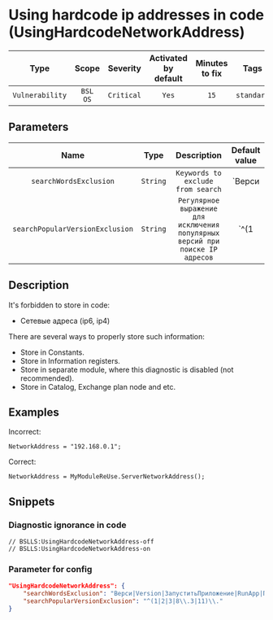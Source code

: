 # Using hardcode ip addresses in code (UsingHardcodeNetworkAddress)

|      Type       |        Scope        |  Severity  | Activated<br>by default | Minutes<br>to fix |    Tags    |
|:---------------:|:-------------------:|:----------:|:-----------------------------:|:-----------------------:|:----------:|
| `Vulnerability` | `BSL`<br>`OS` | `Critical` |             `Yes`             |          `15`           | `standard` |

## Parameters


|              Name               |   Type   |                                  Description                                  |                                  Default value                                  |
|:-------------------------------:|:--------:|:-----------------------------------------------------------------------------:|:-------------------------------------------------------------------------------:|
|     `searchWordsExclusion`      | `String` |                       `Keywords to exclude from search`                       | `Верси|Version|ЗапуститьПриложение|RunApp|Пространств|Namespace|Драйвер|Driver` |
| `searchPopularVersionExclusion` | `String` | `Регулярное выражение для исключения популярных версий при поиске IP адресов` |                             `^(1|2|3|8\.3|11)\.`                              |
<!-- Блоки выше заполняются автоматически, не трогать -->
## Description
<!-- Описание диагностики заполняется вручную. Необходимо понятным языком описать смысл и схему работу -->

It's forbidden to store in code:

* Сетевые адреса (ip6, ip4)

There are several ways to properly store such information:

* Store in Constants.
* Store in Information registers.
* Store in separate module, where this diagnostic is disabled (not recommended).
* Store in Catalog, Exchange plan node and etc.

## Examples
<!-- В данном разделе приводятся примеры, на которые диагностика срабатывает, а также можно привести пример, как можно исправить ситуацию -->

Incorrect:
```bsl
NetworkAddress = "192.168.0.1";
```

Correct:
```bsl
NetworkAddress = MyModuleReUse.ServerNetworkAddress();
```

## Snippets

<!-- Блоки ниже заполняются автоматически, не трогать -->
### Diagnostic ignorance in code

```bsl
// BSLLS:UsingHardcodeNetworkAddress-off
// BSLLS:UsingHardcodeNetworkAddress-on
```

### Parameter for config

```json
"UsingHardcodeNetworkAddress": {
    "searchWordsExclusion": "Верси|Version|ЗапуститьПриложение|RunApp|Пространств|Namespace|Драйвер|Driver",
    "searchPopularVersionExclusion": "^(1|2|3|8\\.3|11)\\."
}
```

